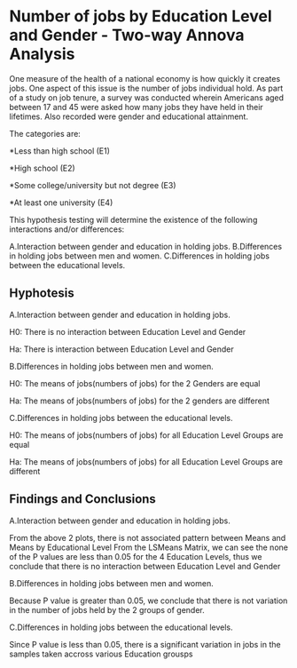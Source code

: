# Number of jobs by Education Level and Gender - Two-way Annova Analysis

One measure of the health of a national economy is how quickly it creates jobs. One aspect of this
issue is the number of jobs individual hold. As part of a study on job tenure, a survey
was conducted wherein Americans aged between 17 and 45 were asked how many jobs they
have held in their lifetimes. Also recorded were gender and educational attainment.

The categories are:

*Less than high school (E1)

*High school (E2)

*Some college/university but not degree (E3)

*At least one university (E4)

This hypothesis testing will determine the existence of the following interactions and/or differences:

A.Interaction between gender and education in holding jobs.
B.Differences in holding jobs between men and women.
C.Differences in holding jobs between the educational levels.

## Hyphotesis

A.Interaction between gender and education in holding jobs.

H0: There is no interaction between Education Level and Gender

Ha: There is interaction between Education Level and Gender


B.Differences in holding jobs between men and women.

H0: The means of jobs(numbers of jobs) for the 2 Genders are equal

Ha: The means of jobs(numbers of jobs) for the 2 genders are different


C.Differences in holding jobs between the educational levels.

H0: The means of jobs(numbers of jobs) for all Education Level Groups are equal

Ha: The means of jobs(numbers of jobs) for all Education Level Groups are
different


## Findings and Conclusions


A.Interaction between gender and education in holding jobs.

From the above 2 plots, there is not associated pattern between Means and Means by Educational Level
From the LSMeans Matrix, we can see the none of the P values are less than 0.05 for the 4 Education Levels, thus we
conclude that there is no interaction between Education Level and Gender


B.Differences in holding jobs between men and women.

Because P value is greater than 0.05, we conclude that there is not variation in
the number of jobs held by the 2 groups of gender.


C.Differences in holding jobs between the educational levels.

Since P value is less than 0.05, there is a significant variation in jobs in the samples
taken accross various Education grousps






